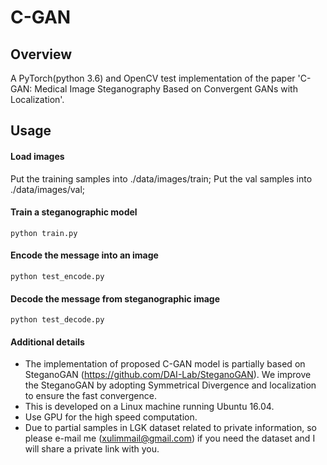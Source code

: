 # C-GAN

## Overview

A PyTorch(python 3.6) and OpenCV test implementation of the paper 'C-GAN: Medical Image Steganography Based on Convergent GANs with Localization'.

## Usage

#### Load images
Put the training samples into ./data/images/train;
Put the val samples into ./data/images/val;

#### Train a steganographic model

```
python train.py
```

#### Encode the message into an image

```
python test_encode.py
```

#### Decode the message from steganographic image

```
python test_decode.py
```

#### Additional details

- The implementation of proposed C-GAN model is partially based on SteganoGAN (https://github.com/DAI-Lab/SteganoGAN). We improve the SteganoGAN by adopting Symmetrical Divergence and localization to ensure the fast convergence.
- This is developed on a Linux machine running Ubuntu 16.04.
- Use GPU for the high speed computation.
- Due to partial samples in LGK dataset related to private information, so please e-mail me (xulimmail@gmail.com) if you need the dataset and I will share a private link with you.
